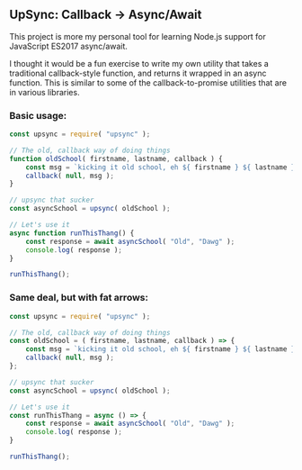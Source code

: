 ## UpSync: Callback -> Async/Await

This project is more my personal tool for learning Node.js support for JavaScript ES2017 async/await.

I thought it would be a fun exercise to write my own utility that takes a traditional callback-style function, and returns it wrapped in an async function. This is similar to some of the callback-to-promise utilities that are in various libraries.

### Basic usage:

```javascript
const upsync = require( "upsync" );

// The old, callback way of doing things
function oldSchool( firstname, lastname, callback ) {
	const msg = `kicking it old school, eh ${ firstname } ${ lastname }?`;
	callback( null, msg );
}

// upsync that sucker
const asyncSchool = upsync( oldSchool );

// Let's use it
async function runThisThang() {
	const response = await asyncSchool( "Old", "Dawg" );
	console.log( response );
}

runThisThang();
```

### Same deal, but with fat arrows:

```javascript
const upsync = require( "upsync" );

// The old, callback way of doing things
const oldSchool = ( firstname, lastname, callback ) => {
	const msg = `kicking it old school, eh ${ firstname } ${ lastname }?`;
	callback( null, msg );
};

// upsync that sucker
const asyncSchool = upsync( oldSchool );

// Let's use it
const runThisThang = async () => {
	const response = await asyncSchool( "Old", "Dawg" );
	console.log( response );
}

runThisThang();
```